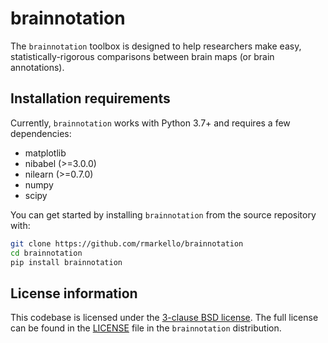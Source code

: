 # brainnotation

The `brainnotation` toolbox is designed to help researchers make easy, statistically-rigorous comparisons between brain maps (or brain annotations).

## Installation requirements

Currently, `brainnotation` works with Python 3.7+ and requires a few dependencies:

- matplotlib
- nibabel (>=3.0.0)
- nilearn (>=0.7.0)
- numpy
- scipy

You can get started by installing `brainnotation` from the source repository with:

```bash
git clone https://github.com/rmarkello/brainnotation
cd brainnotation
pip install brainnotation
```

## License information

This codebase is licensed under the [3-clause BSD license](https://opensource.org/licenses/BSD-3-Clause). The full license can be found in the [LICENSE](https://github.com/rmarkello/brainnotation/blob/main/brainnotation/LICENSE) file in the `brainnotation` distribution.
